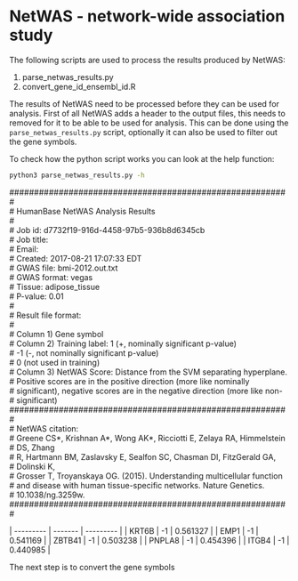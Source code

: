 # NetWAS - network-wide association study

The following scripts are used to process the results produced by NetWAS:
1. parse_netwas_results.py
2. convert_gene_id_ensembl_id.R

The results of NetWAS need to be processed before they can be used for analysis. First of all NetWAS adds a header to the output files, this needs to removed for it to be able to be used for analysis. This can be done using the `parse_netwas_results.py` script, optionally it can also be used to filter out the gene symbols. 

To check how the python script works you can look at the help function:

```bash
python3 parse_netwas_results.py -h
```

#########################################################  
&#35; HumanBase NetWAS Analysis Results  
&#35;  
&#35; Job id:      d7732f19-916d-4458-97b5-936b8d6345cb  
&#35; Job title:  
&#35; Email:  
&#35; Created:     2017-08-21 17:07:33 EDT  
&#35; GWAS file:   bmi-2012.out.txt  
&#35; GWAS format: vegas  
&#35; Tissue:      adipose_tissue  
&#35; P-value:     0.01  
&#35;  
&#35; Result file format:  
&#35;  
&#35; Column 1) Gene symbol  
&#35; Column 2) Training label: 1 (+, nominally significant p-value)  
&#35; -1 (-, not nominally significant p-value)  
&#35;                           0 (not used in training)  
&#35; Column 3) NetWAS Score: Distance from the SVM separating hyperplane. 
&#35; Positive scores are in the positive direction (more like nominally  
&#35; significant), negative scores  are in the negative direction (more like non-  
&#35; significant)  
#########################################################  
&#35; NetWAS citation:  
&#35; Greene CS*, Krishnan A*, Wong AK*, Ricciotti E, Zelaya RA, Himmelstein   
&#35; DS, Zhang  
&#35; R, Hartmann BM, Zaslavsky E, Sealfon SC, Chasman DI, FitzGerald GA,   
&#35; Dolinski K,  
&#35; Grosser T, Troyanskaya OG. (2015). Understanding multicellular function   
&#35; and disease with human tissue-specific networks. Nature Genetics.   
&#35; 10.1038/ng.3259w.
######################################################### 

| --------- | ------- | --------- | 
| KRT6B     | -1      | 0.561327  |
| EMP1      | -1      | 0.541169  |
| ZBTB41    | -1      | 0.503238  |
| PNPLA8    | -1      | 0.454396  |
| ITGB4     | -1      | 0.440985  |


The next step is to convert the gene symbols